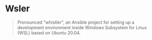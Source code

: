 # Wsler
> Pronounced "whistler", an Ansible project for setting up a development
> environment inside Windows Subsystem for Linux (WSL) based on Ubuntu 20.04.

